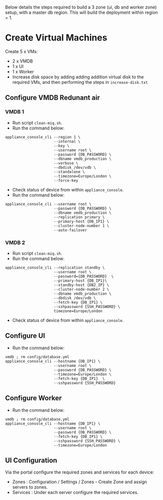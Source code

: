 Below details the steps required to build a 3 zone (ui, db and worker zone) setup, with a master db region.
This will build the deployment within region = 1.


# Create Virtual Machines
Create 5 x VMs:
 * 2 x VMDB
 * 1 x UI
 * 1 x Worker
* Increase disk space by adding adding addition virtual disk to the required VMs, and then performing the steps in `increase-disk.txt`


## Configure VMDB Redunant air
### VMDB 1
* Run script `clean-miq.sh`.
* Run the command below:
```
appliance_console_cli --region 1 \
                      --internal \
                      --key \ 
                      --username root \
                      --password {DB_PASSWORD} \
                      --dbname vmdb_production \
                      --verbose \
                      --dbdisk /dev/vdb \
                      --standalone \
                      --timezone=Europe/London \
                      --force-key
```
* Check status of device from within `appliance_console`.
* Run the command below:
```
appliance_console_cli --username root \
                      --password {DB_PASSWORD} \
                      --dbname vmdb_production \
                      --replication primary \
                      --primary-host {DB_IP1} \
                      --cluster-node-number 1 \
                      --auto-failover
```
### VMDB 2
* Run script `clean-miq.sh`.
* Run the command below:
```
appliance_console_cli --replication standby \
                      --username root \
                      --password={DB_PASSWORD}  \
                      --primary-host {DB_IP1}\
                      --standby-host {DB2_IP} \
                      --cluster-node-number 2 \
                      --dbname vmdb_production \
                      --dbdisk /dev/vdb \
                      --fetch-key {DB_IP1} \
                      --sshpassword {SSH_PASSWORD} \
                      timezone=Europe/London
```
* Check status of device from within `appliance_console`.

## Configure UI
* Run the command below:
```
vmdb ; rm config/database.yml
appliance_console_cli --hostname {DB_IP1} \
                      --username root \
                      --password {DB_PASSWORD} \
                      --timezone=Europe/London \
                      --fetch-key {DB_IP1}  \
                      --sshpassword {SSH_PASSWORD}
```

## Configure Worker
* Run the command below:
```
vmdb ; rm config/database.yml
appliance_console_cli --hostname {DB_IP1} \ 
                      --username root \
                      --password {DB_PASSWORD} \
                      --fetch-key {DB_IP1} \
                      --sshpassword {SSH_PASSWORD} \
                      --timezone=Europe/London
```
## UI Configuration
Via the portal configure the required zones and services for each device:
* Zones : Configuration / Settings / Zones - Create Zone and assign servers to zones.
* Services : Under each server configure the required services.
